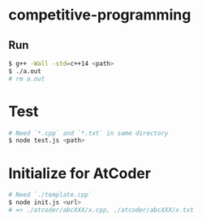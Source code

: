 # competitive-programming

## Run

```bash
$ g++ -Wall -std=c++14 <path>
$ ./a.out
# rm a.out
```

# Test

```bash
# Need `*.cpp` and `*.txt` in same directory
$ node test.js <path>
```

# Initialize for AtCoder

```bash
# Need `./template.cpp`
$ node init.js <url>
# => ./atcoder/abcXXX/x.cpp, ./atcoder/abcXXX/x.txt
```
